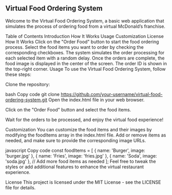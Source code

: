 ## Virtual Food Ordering System
Welcome to the Virtual Food Ordering System, a basic web application that simulates the process of ordering food from a virtual McDonald’s franchise.

Table of Contents
Introduction
How It Works
Usage
Customization
License
How It Works
Click on the "Order Food" button to start the food ordering process.
Select the food items you want to order by checking the corresponding checkboxes.
The system simulates the order processing for each selected item with a random delay.
Once the orders are complete, the food image is displayed in the center of the screen.
The order ID is shown in the top-right corner.
Usage
To use the Virtual Food Ordering System, follow these steps:

Clone the repository:

bash
Copy code
git clone https://github.com/your-username/virtual-food-ordering-system.git
Open the index.html file in your web browser.

Click on the "Order Food" button and select the food items.

Wait for the orders to be processed, and enjoy the virtual food experience!

Customization
You can customize the food items and their images by modifying the foodItems array in the index.html file. Add or remove items as needed, and make sure to provide the corresponding image URLs.

javascript
Copy code
const foodItems = [
  { name: 'Burger', image: 'burger.jpg' },
  { name: 'Fries', image: 'fries.jpg' },
  { name: 'Soda', image: 'soda.jpg' },
  // Add more food items as needed
];
Feel free to tweak the styles or add additional features to enhance the virtual restaurant experience.

License
This project is licensed under the MIT License - see the LICENSE file for details.
